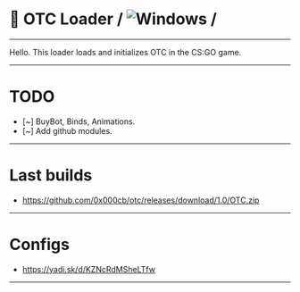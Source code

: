 # 🔮 OTC Loader / ![Windows](https://github.com/0x000cb/otc/workflows/Windows/badge.svg?branch=master&event=push) /

----------------------------------------------------

Hello. This loader loads and initializes OTC in the CS:GO game.

-----------------------------------------------------

 # TODO

  - [~] BuyBot, Binds, Animations.
  - [~] Add github modules.
  
-----------------------------------------------------

# Last builds
  - https://github.com/0x000cb/otc/releases/download/1.0/OTC.zip

------------------------------------------------------

# Configs
  - https://yadi.sk/d/KZNcRdMSheLTfw

------------------------------------------------------
